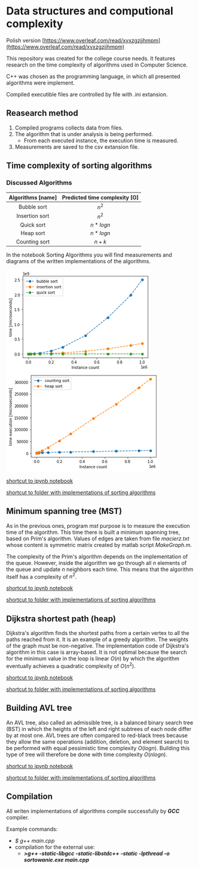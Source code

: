 # Data structures and computional complexity

Polish version [https://www.overleaf.com/read/xvxzgzjjhmpm](https://www.overleaf.com/read/xvxzgzjjhmpm)

This repository was created for the college course needs. It features research on the time complexity of algorithms used in Computer Science.

C++ was chosen as the programming language, in which all presented algorithms were implement.

Compiled executible files are controlled by file with .ini extansion.

## Reasearch method

1. Compiled programs collects data from files.
1. The algorithm that is under analysis is being performed.
    - From each executed instance, the execution time is measured.
1. Measurements are saved to the csv extansion file.

## Time complexity of sorting algorithms

### Discussed Algorithms

| Algorithms [name] | Predicted time complexity [O] |
|:-----------------:|:-------------------:|
|    Bubble sort    |        $n^2$        |
|   Insertion sort  |        $n^2$        |
|     Quick sort    |       $n*logn$      |
|     Heap sort     |       $n*logn$      |
|   Counting sort   |        $n+k$        |

In the notebook Sorting Algorithms you will find measurements and diagrams of the written implementations of the algorithms.

![Bubble, Insertion, Quick sorts graph](/images/quick_bubble_insert.png)
![Count, Heap sorts graph](/images/count_heap.png)

[shortcut to ipynb notebook](https://github.com/colonelWalterKurtz/Data_structures_and_computional_complexity/tree/master/notebooks/sorting_algorithms.ipynb)

[shortcut to folder with implementations of sorting algorithms](https://github.com/colonelWalterKurtz/Data_structures_and_computional_complexity/tree/master/sorting_algorithms)

## Minimum spanning tree (MST)

As in the previous ones, program *mst* purpose is to measure the execution time of the algorithm. This time there is built a minimum spanning tree, based on Prim's algorithm. Values of edges are taken from file *macierz.txt* whose content is symmetric matrix created by matlab script *MakeGraph.m*.

The complexity of the Prim's algorithm depends on the implementation of the queue. However, inside the algorithm we go through all $n$ elements of the queue and update $n$ neighbors each time. This means that the algorithm itself has a complexity of $n^2$.

[shortcut to ipynb notebook](https://github.com/colonelWalterKurtz/Data_structures_and_computional_complexity/tree/master/notebooks/prim_algo.ipynb)

[shortcut to folder with implementations of sorting algorithms](https://github.com/colonelWalterKurtz/Data_structures_and_computional_complexity/tree/master/mst_tree)

## Dijkstra shortest path (heap)

Dijkstra's algorithm finds the shortest paths from a certain vertex to all the paths reached from it. It is an example of a greedy algorithm. The weights of the graph must be non-negative.
The implementation code of Dijkstra's algorithm in this case is array-based. It is not optimal because the search for the minimum value in the loop is linear $O(n)$ by which the algorithm eventually achieves a quadratic complexity of $O(n^2)$.

[shortcut to ipynb notebook](https://github.com/colonelWalterKurtz/Data_structures_and_computional_complexity/tree/master/notebooks/dijkstra_shortest_path.ipynb)

[shortcut to folder with implementations of sorting algorithms](https://github.com/colonelWalterKurtz/Data_structures_and_computional_complexity/tree/master/shortest_path)

## Building AVL tree

An AVL tree, also called an admissible tree, is a balanced binary search tree (BST) in which the heights of the left and right subtrees of each node differ by at most one. AVL trees are often compared to red-black trees because they allow the same operations (addition, deletion, and element search) to be performed with equal pessimistic time complexity $O(log n)$. Building this type of tree will therefore be done with time complexity $O(nlogn)$.

[shortcut to ipynb notebook](https://github.com/colonelWalterKurtz/Data_structures_and_computional_complexity/tree/master/notebooks/avl_tree.ipynb)

[shortcut to folder with implementations of sorting algorithms](https://github.com/colonelWalterKurtz/Data_structures_and_computional_complexity/tree/master/avl_trees)

## Compilation

All writen implementations of algorithms compile successfully by ***GCC*** compiler.

Example commands:

- *$ g++ main.cpp*
- compilation for the external use:
  - ***>g++ -static-libgcc -static-libstdc++ -static -lpthread -o sortowanie.exe main.cpp***
